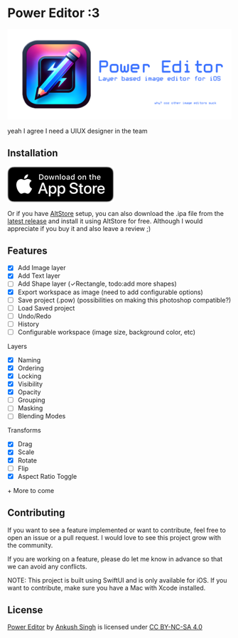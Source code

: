 # Power Editor :3

![banner](./assets/banner.png)

yeah I agree I need a UIUX designer in the team

## Installation

[![download](./assets/download.svg)](https://apps.apple.com/us/app/power-editor/id6739633465?platform=iphone)

Or if you have [AltStore](altstore.io) setup, you can also download the .ipa file from the [latest release](https://github.com/ankushKun/power-editor/releases) and install it using AltStore for free. Although I would appreciate if you buy it and also leave a review ;)

## Features

- [x] Add Image layer
- [x] Add Text layer
- [ ] Add Shape layer (✓Rectangle, todo:add more shapes)
- [x] Export workspace as image (need to add configurable options)
- [ ] Save project (.pow) (possibilities on making this photoshop compatible?)
- [ ] Load Saved project
- [ ] Undo/Redo
- [ ] History
- [ ] Configurable workspace (image size, background color, etc)

Layers
- [x] Naming
- [x] Ordering
- [x] Locking
- [x] Visibility
- [x] Opacity
- [ ] Grouping
- [ ] Masking
- [ ] Blending Modes

Transforms
- [x] Drag
- [x] Scale
- [x] Rotate
- [ ] Flip
- [x] Aspect Ratio Toggle

\+ More to come

## Contributing

If you want to see a feature implemented or want to contribute, feel free to open an issue or a pull request. I would love to see this project grow with the community.

If you are working on a feature, please do let me know in advance so that we can avoid any conflicts.

NOTE: This project is built using SwiftUI and is only available for iOS. If you want to contribute, make sure you have a Mac with Xcode installed. 

## License

<p xmlns:cc="http://creativecommons.org/ns#" xmlns:dct="http://purl.org/dc/terms/"><a property="dct:title" rel="cc:attributionURL" href="https://github.com/ankushKun/power-editor">Power Editor</a> by <a rel="cc:attributionURL dct:creator" property="cc:attributionName" href="https://x.com/ankushKun_">Ankush Singh</a> is licensed under <a href="https://creativecommons.org/licenses/by-nc-sa/4.0/?ref=chooser-v1" target="_blank" rel="license noopener noreferrer" style="display:inline-block;">CC BY-NC-SA 4.0<img style="height:22px!important;margin-left:3px;vertical-align:text-bottom;" src="https://mirrors.creativecommons.org/presskit/icons/cc.svg?ref=chooser-v1" alt=""><img style="height:22px!important;margin-left:3px;vertical-align:text-bottom;" src="https://mirrors.creativecommons.org/presskit/icons/by.svg?ref=chooser-v1" alt=""><img style="height:22px!important;margin-left:3px;vertical-align:text-bottom;" src="https://mirrors.creativecommons.org/presskit/icons/nc.svg?ref=chooser-v1" alt=""><img style="height:22px!important;margin-left:3px;vertical-align:text-bottom;" src="https://mirrors.creativecommons.org/presskit/icons/sa.svg?ref=chooser-v1" alt=""></a></p>